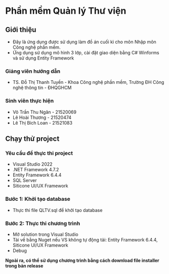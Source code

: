 # Phần mềm Quản lý Thư viện

## Giới thiệu

* Đây là ứng dụng được sử dụng làm đồ án cuối kì cho môn Nhập môn Công nghệ phần mềm.
* Ứng dụng sử dụng mô hình 3 lớp, cài đặt giao diện bằng C# Winforms và sử dụng Entity Framework

### Giảng viên hướng dẫn

* TS. Đỗ Thị Thanh Tuyền - Khoa Công nghệ phần mềm, Trường ĐH Công nghệ thông tin - ĐHQGHCM

### Sinh viên thực hiện

* Võ Trần Thu Ngân - 21520069
* Lê Hoài Thương - 21520474
* Lê Thị Bích Loan - 21521083

## Chạy thử project

### Yêu cầu để thực thi project

* Visual Studio 2022
* .NET Framework 4.7.2
* Entity Framework 6.4.4
* SQL Server
* Siticone UI/UX Framework

### Bước 1: Khởi tạo database

* Thực thi file QLTV.sql để khởi tạo database

### Bước 2: Thực thi chương trình

* Mở solution trong Visual Studio
* Tải về bằng Nuget nếu VS không tự động tải: Entity Framework 6.4.4, Siticone UI/UX Framework
* Debug

**Ngoài ra, có thể sử dụng chương trình bằng cách download file installer trong bản release**
